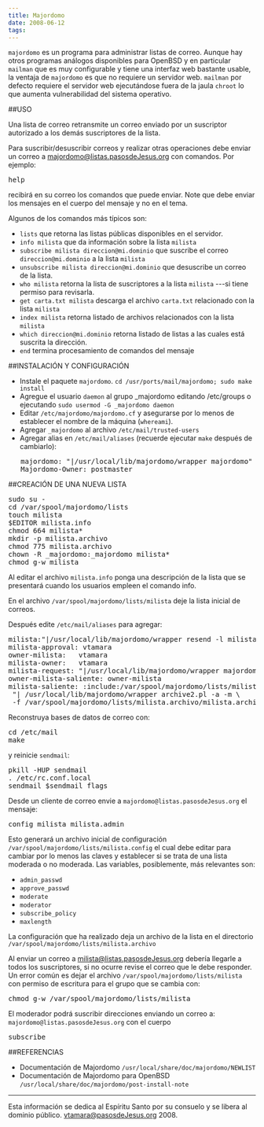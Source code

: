 ```yaml
---
title: Majordomo
date: 2008-06-12
tags:
---
```

```majordomo``` es un programa para administrar listas de correo.   Aunque hay otros programas análogos disponibles para OpenBSD y en particular  ```mailman``` que es muy configurable y tiene una interfaz web bastante usable, la ventaja de ```majordomo``` es que no requiere un servidor web.   ```mailman``` por defecto requiere el servidor web ejecutándose fuera de la jaula ```chroot``` lo que aumenta vulnerabilidad del sistema operativo.


##USO

Una lista de correo retransmite un correo enviado por un suscriptor autorizado a los demás suscriptores de la lista. 

Para suscribir/desuscribir correos y realizar otras operaciones debe enviar un correo a majordomo@listas.pasosdeJesus.org con comandos.  Por ejemplo:
<pre>
help
</pre>
recibirá en su correo los comandos que puede enviar.  Note que debe enviar los mensajes en el cuerpo del mensaje y no en el tema.

Algunos de los comandos más típicos son:
* ```lists``` que retorna las listas públicas disponibles en el servidor.
* ```info milista``` que da información sobre la lista ```milista```
* ```subscribe milista direccion@mi.dominio``` que suscribe el correo ```direccion@mi.dominio``` a la lista ```milista```
* ```unsubscribe milista direccion@mi.dominio``` que desuscribe un correo de la lista.
* ```who milista``` retorna la lista de suscriptores a la lista ```milista``` ---si tiene permiso para revisarla.
* ```get carta.txt milista``` descarga el archivo ```carta.txt``` relacionado con la lista ```milista```
* ```index milista``` retorna listado de archivos relacionados con la lista ```milista```
* ```which direccion@mi.dominio``` retorna listado de listas a las cuales está suscrita la dirección.
* ```end``` termina procesamiento de comandos del mensaje


##INSTALACIÓN Y CONFIGURACIÓN

* Instale el paquete ```majordomo```. ```cd /usr/ports/mail/majordomo; sudo make install```
* Agregue el usuario ```daemon``` al grupo _majordomo editando /etc/groups o ejecutando ```sudo usermod -G _majordomo daemon```
* Editar ```/etc/majordomo/majordomo.cf``` y asegurarse por lo menos de establecer el nombre de la máquina (```whereami```).
*  Agregar ```_majordomo``` al archivo ```/etc/mail/trusted-users```
* Agregar alias en  ```/etc/mail/aliases``` (recuerde ejecutar ```make``` después de cambiarlo):
<pre>
   majordomo: "|/usr/local/lib/majordomo/wrapper majordomo"
   Majordomo-Owner: postmaster
</pre>


##CREACIÓN DE UNA NUEVA LISTA

<pre>
sudo su -
cd /var/spool/majordomo/lists
touch milista
$EDITOR milista.info
chmod 664 milista*
mkdir -p milista.archivo
chmod 775 milista.archivo
chown -R _majordomo:_majordomo milista*
chmod g-w milista
</pre>

Al editar el archivo ```milista.info``` ponga una descripción de la lista que
se presentará cuando los usuarios empleen el comando info.

En el archivo ```/var/spool/majordomo/lists/milista``` deje la lista
inicial de correos.

Después edite ```/etc/mail/aliases``` para agregar:

<pre>
milista:"|/usr/local/lib/majordomo/wrapper resend -l milista milista-saliente"
milista-approval: vtamara
owner-milista:   vtamara
milista-owner:   vtamara
milista-request: "|/usr/local/lib/majordomo/wrapper majordomo -l milista"
owner-milista-saliente: owner-milista
milista-saliente: :include:/var/spool/majordomo/lists/milista, \
 "| /usr/local/lib/majordomo/wrapper archive2.pl -a -m \
 -f /var/spool/majordomo/lists/milista.archivo/milista.archivo"
</pre>

Reconstruya bases de datos de correo con:
<pre>
cd /etc/mail
make
</pre>
y reinicie ```sendmail```:
<pre>
pkill -HUP sendmail
. /etc/rc.conf.local
sendmail $sendmail_flags
</pre>

Desde un cliente de correo envie a ```majordomo@listas.pasosdeJesus.org``` el mensaje:
<pre>
config milista milista.admin
</pre>

Esto generará un archivo inicial de configuración ```/var/spool/majordomo/lists/milista.config``` el cual debe editar 
para cambiar por lo menos las claves y establecer si se trata de una lista moderada o no moderada. Las variables, posiblemente, más relevantes son: 
* ```admin_passwd``` 
* ```approve_passwd```
* ```moderate``` 
* ```moderator```
* ```subscribe_policy```
* ```maxlength```

La configuración que ha realizado deja un archivo de la lista en el directorio ```/var/spool/majordomo/lists/milista.archivo```

Al enviar un correo a milista@listas.pasosdeJesus.org debería llegarle a todos los suscriptores, si no ocurre revise el correo que le debe responder. Un error común es dejar el archivo ```/var/spool/majordomo/lists/milista``` con permiso de escritura para el grupo que se cambia con:
<pre>
chmod g-w /var/spool/majordomo/lists/milista
</pre>

El moderador podrá suscribir direcciones enviando un correo a:
```majordomo@listas.pasosdeJesus.org``` con el cuerpo
<pre>
subscribe 
</pre>

##REFERENCIAS

* Documentación de Majordomo ```/usr/local/share/doc/majordomo/NEWLIST```
* Documentación de Majordomo para OpenBSD ```/usr/local/share/doc/majordomo/post-install-note```

------
Esta información se dedica al Espíritu Santo por su consuelo y se libera al dominio público. vtamara@pasosdeJesus.org 2008.
